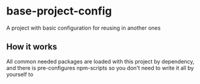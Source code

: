 # base-project-config

A project with basic configuration for reusing in another ones

## How it works

All common needed packages are loaded with this project by dependency, and there is pre-configures npm-scripts so you don't need to write it all by yourself to 

